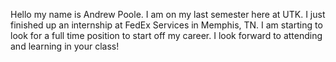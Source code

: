 Hello my name is Andrew Poole. I am on my last semester here at UTK. I just finished up an internship at FedEx Services in Memphis, TN. I am starting to look for a full time position to start off my career. I look forward to attending and learning in your class! 
